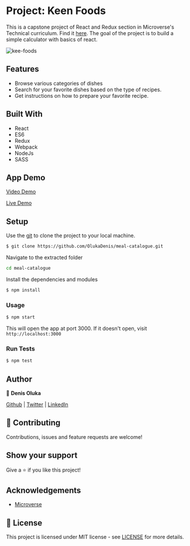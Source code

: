 # Project: Keen Foods

This is a capstone project of React and Redux section in Microverse's Technical curriculum. Find it [here](https://www.notion.so/Catalogue-of-Statistics-72446e7fa33c403a9b6a0bc1de5c6cf5).
The goal of the project is to build a simple calculator with basics of react.

![kee-foods](https://user-images.githubusercontent.com/37341054/87920803-62c72900-ca82-11ea-9a84-77acfa306bb0.png)

## Features
- Browse various categories of dishes
- Search for your favorite dishes based on the type of recipes.
- Get instructions on how to prepare your favorite recipe.

## Built With
- React
- ES6
- Redux
- Webpack
- NodeJs
- SASS

## App Demo
[Video Demo](https://www.loom.com/share/e4d37c6c614d4ca595e1e3fb01f081f3)

[Live Demo](https://keen-foods.herokuapp.com/)


## Setup

Use the [git](https://git-scm.com/downloads) to clone the project to your local machine.
```sh
$ git clone https://github.com/OlukaDenis/meal-catalogue.git
```

Navigate to the extracted folder
```sh 
cd meal-catalogue
```

Install the dependencies and modules
```sh
$ npm install
```

### Usage
```sh
$ npm start
```
This will open the app at port 3000. If it doesn't open, visit ```http://localhost:3000```

### Run Tests
```sh
$ npm test
```
## Author

👤 **Denis Oluka**

[Github](https://github.com/OlukaDenis) | [Twitter](https://twitter.com/dennycodev) | [LinkedIn](https://linkedin.com/in/denis-oluka-)


## 🤝 Contributing

Contributions, issues and feature requests are welcome!

## Show your support

Give a ⭐️ if you like this project!

## Acknowledgements
- [Microverse](https://www.microverse.org/)

## 📝 License

This project is licensed under MIT license - see [LICENSE](/LICENSE) for more details.

